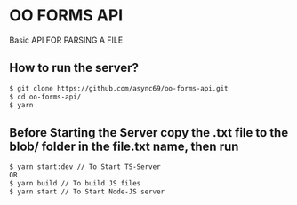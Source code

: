 #  OO FORMS API
Basic API FOR PARSING A FILE

## How to run the server?
```sh
$ git clone https://github.com/async69/oo-forms-api.git
$ cd oo-forms-api/
$ yarn
```
## Before Starting the Server copy the .txt file to the blob/ folder in the file.txt name, then run
```sh
$ yarn start:dev // To Start TS-Server
OR
$ yarn build // To build JS files
$ yarn start // To Start Node-JS server
```
